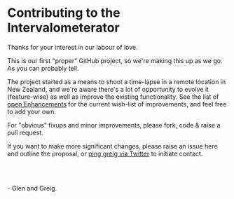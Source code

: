 # Contributing to the Intervalometerator

Thanks for your interest in our labour of love.

This is our first "proper" GitHub project, so we're making this up as we go. As you can probably tell.

The project started as a means to shoot a time-lapse in a remote location in New Zealand, and we're aware there's a lot of opportunity to evolve it (feature-wise) as well as improve the existing functionality. See the list of [open Enhancements](https://github.com/greiginsydney/Intervalometerator/labels/enhancement) for the current wish-list of improvements, and feel free to add your own.


For "obvious" fixups and minor improvements, please fork, code & raise a pull request.

If you want to make more significant changes, please raise an issue here and outline the proposal, or <a href="https://twitter.com/greiginsydney" target="_blank">ping greig via Twitter</a> to initiate contact.



<br><br>



\- Glen and Greig.
